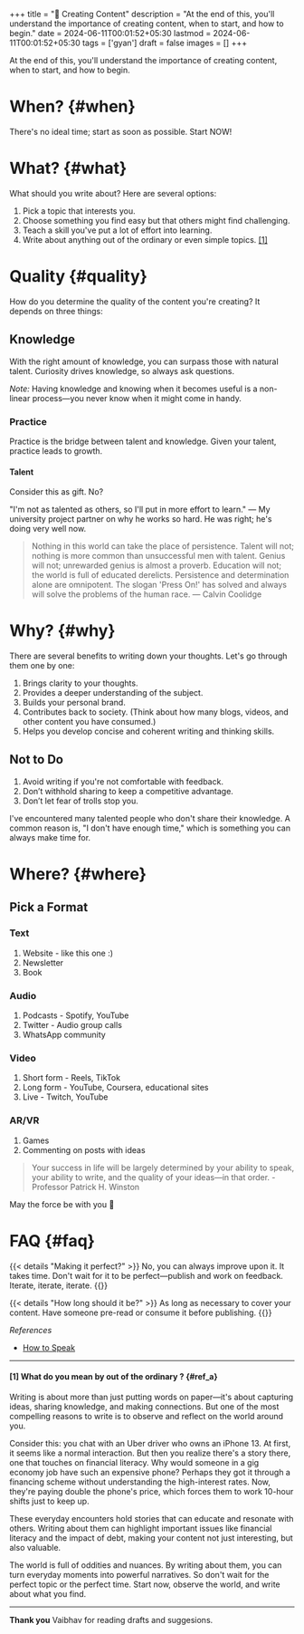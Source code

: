 +++
title = "🧿 Creating Content"
description = "At the end of this, you'll understand the importance of creating content, when to start, and how to begin."
date = 2024-06-11T00:01:52+05:30
lastmod = 2024-06-11T00:01:52+05:30
tags = ['gyan']
draft = false
images = []
+++

At the end of this, you'll understand the importance of creating content, when to start, and how to begin.

# When? {#when}

There's no ideal time; start as soon as possible. Start NOW!

# What? {#what}

What should you write about? Here are several options:

1. Pick a topic that interests you.
2. Choose something you find easy but that others might find challenging.
3. Teach a skill you've put a lot of effort into learning.
4. Write about anything out of the ordinary or even simple topics. [[1]](#ref_a)

# Quality {#quality}

How do you determine the quality of the content you're creating? It depends on three things:

## Knowledge

With the right amount of knowledge, you can surpass those with natural talent. Curiosity drives knowledge, so always ask questions.

_Note:_ Having knowledge and knowing when it becomes useful is a non-linear process—you never know when it might come in handy.

### Practice

Practice is the bridge between talent and knowledge. Given your talent, practice leads to growth.

#### Talent

Consider this as gift. No?

"I'm not as talented as others, so I'll put in more effort to learn." — My university project partner on why he works so hard. He was right; he's doing very well now.

> Nothing in this world can take the place of persistence. Talent will not; nothing is more common than unsuccessful men with talent. Genius will not; unrewarded genius is almost a proverb. Education will not; the world is full of educated derelicts. Persistence and determination alone are omnipotent. The slogan 'Press On!' has solved and always will solve the problems of the human race. ― Calvin Coolidge

# Why? {#why}

There are several benefits to writing down your thoughts. Let's go through them one by one:

1. Brings clarity to your thoughts.
2. Provides a deeper understanding of the subject.
3. Builds your personal brand.
4. Contributes back to society. (Think about how many blogs, videos, and other content you have consumed.)
5. Helps you develop concise and coherent writing and thinking skills.

## Not to Do

1. Avoid writing if you're not comfortable with feedback.
2. Don’t withhold sharing to keep a competitive advantage.
3. Don’t let fear of trolls stop you.

I've encountered many talented people who don't share their knowledge. A common reason is, "I don't have enough time," which is something you can always make time for.

# Where? {#where}

## Pick a Format

### Text

1. Website - like this one :)
2. Newsletter
3. Book

### Audio

1. Podcasts - Spotify, YouTube
2. Twitter - Audio group calls
3. WhatsApp community

### Video

1. Short form - Reels, TikTok
2. Long form - YouTube, Coursera, educational sites
3. Live - Twitch, YouTube

### AR/VR

1. Games
2. Commenting on posts with ideas

> Your success in life will be largely determined by your ability to speak, your ability to write, and the quality of your ideas—in that order. - Professor Patrick H. Winston

May the force be with you 🧙

# FAQ {#faq}

{{< details "Making it perfect?" >}}
No, you can always improve upon it. It takes time. Don't wait for it to be perfect—publish and work on feedback. Iterate, iterate, iterate.
{{</details>}}

{{< details "How long should it be?" >}}
As long as necessary to cover your content. Have someone pre-read or consume it before publishing.
{{</details>}}

_References_

- [How to Speak](https://ocw.mit.edu/courses/res-tll-005-how-to-speak-january-iap-2018/)

---

#### [1] What do you mean by out of the ordinary ? {#ref_a}

Writing is about more than just putting words on paper—it's about capturing ideas, sharing knowledge, and making connections. But one of the most compelling reasons to write is to observe and reflect on the world around you.

Consider this: you chat with an Uber driver who owns an iPhone 13. At first, it seems like a normal interaction. But then you realize there's a story there, one that touches on financial literacy. Why would someone in a gig economy job have such an expensive phone? Perhaps they got it through a financing scheme without understanding the high-interest rates. Now, they're paying double the phone's price, which forces them to work 10-hour shifts just to keep up.

These everyday encounters hold stories that can educate and resonate with others. Writing about them can highlight important issues like financial literacy and the impact of debt, making your content not just interesting, but also valuable.

The world is full of oddities and nuances. By writing about them, you can turn everyday moments into powerful narratives. So don't wait for the perfect topic or the perfect time. Start now, observe the world, and write about what you find.

---

**Thank you** Vaibhav for reading drafts and suggesions.
